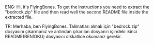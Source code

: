 ENG:
Hi, it's FlyingBones. To get the instructions you need to extract the "bedrock.zip" file and then read well the second README file inside the extracted file.

TR:
Merhaba, ben FlyingBones. Talimatları almak için "bedrock.zip" dosyasını çıkarmanız ve ardından çıkarılan dosyanın içindeki ikinci README(BENİOKU) dosyasını dikkatlice okumanız gerekir.
